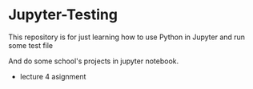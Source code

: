 # Jupyter-Testing
This repository is  for just learning how to use Python in Jupyter and  run some test file

And do some school's projects in jupyter notebook.
- lecture 4 asignment